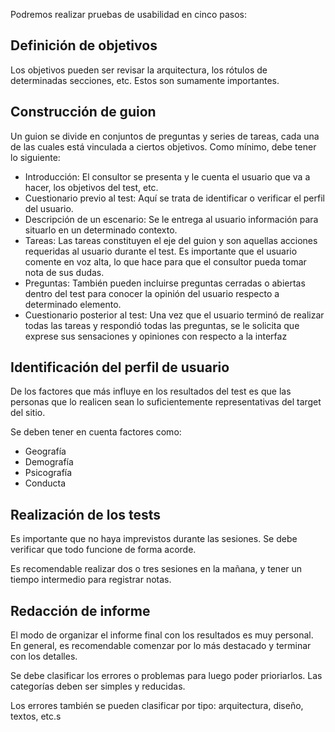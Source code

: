 Podremos realizar pruebas de usabilidad en cinco pasos:

## Definición de objetivos

Los objetivos pueden ser revisar la arquitectura, los rótulos de determinadas secciones, etc. Estos son sumamente importantes.

## Construcción de guion

Un guion se divide en conjuntos de preguntas y series de tareas, cada una de las cuales está vinculada a ciertos objetivos. Como mínimo, debe tener lo siguiente:

- Introducción: El consultor se presenta y le cuenta el usuario que va a hacer, los objetivos del test, etc.
- Cuestionario previo al test: Aquí se trata de identificar o verificar el perfil del usuario.
- Descripción de un escenario: Se le entrega al usuario información para situarlo en un determinado contexto.
- Tareas: Las tareas constituyen el eje del guion y son aquellas acciones requeridas al usuario durante el test. Es importante que el usuario comente en voz alta, lo que hace para que el consultor pueda tomar nota de sus dudas.
- Preguntas: También pueden incluirse preguntas cerradas o abiertas dentro del test para conocer la opinión del usuario respecto a determinado elemento.
- Cuestionario posterior al test: Una vez que el usuario terminó de realizar todas las tareas y respondió todas las preguntas, se le solicita que exprese sus sensaciones y opiniones con respecto a la interfaz

## Identificación del perfil de usuario

 De los factores que más influye en los resultados del test es que las personas que lo realicen sean lo suficientemente representativas del target del sitio.

Se deben tener en cuenta factores como:

- Geografía
- Demografía
- Psicografía
- Conducta

## Realización de los tests

Es importante que no haya imprevistos durante las sesiones. Se debe verificar que todo funcione de forma acorde.

Es recomendable realizar dos o tres sesiones en la mañana, y tener un tiempo intermedio para registrar notas.

## Redacción de informe

El modo de organizar el informe final con los resultados es muy personal. En general, es recomendable comenzar por lo más destacado y terminar con los detalles.

Se debe clasificar los errores o problemas para luego poder prioriarlos. Las categorías deben ser simples y reducidas.

Los errores también se pueden clasificar por tipo: arquitectura, diseño, textos, etc.s
